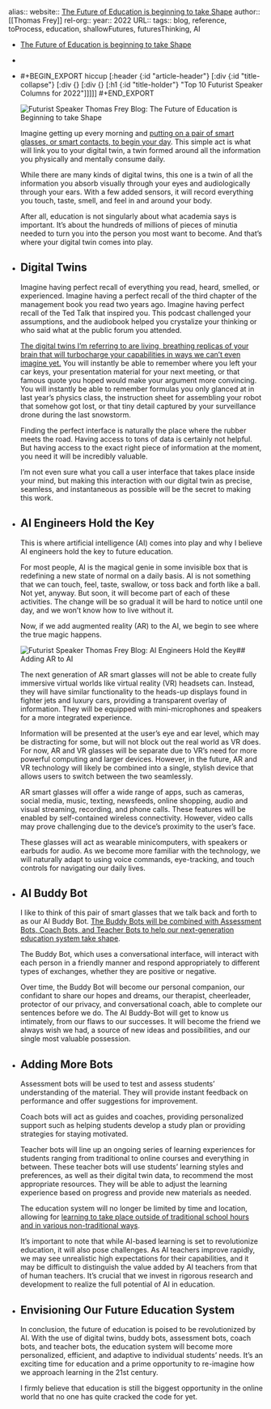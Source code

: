 alias::
website:: [The Future of Education is beginning to take Shape](https://futuristspeaker.com/future-of-education/the-future-of-education-is-beginning-to-take-shape/)
author:: [[Thomas Frey]]
rel-org::
year:: 2022
URL::
tags:: blog, reference, toProcess, education, shallowFutures, futuresThinking, AI


- [The Future of Education is beginning to take Shape](https://futuristspeaker.com/future-of-education/the-future-of-education-is-beginning-to-take-shape/)
-
- #+BEGIN_EXPORT hiccup
  [:header {:id "article-header"} [:div {:id "title-collapse"} [:div {} [:div {} [:h1 {:id "title-holder"} "Top 10 Futurist Speaker Columns for 2022"]]]]]
  #+END_EXPORT

  ![Futurist Speaker Thomas Frey Blog: The Future of Education is Beginning to take Shape](https://futuristspeaker.com/wp-content/uploads/2023/01/futurist-thomas-frey-the-future-of-education-is-beginning-to-take-shape.jpg)

  Imagine getting up every morning and [putting on a pair of smart glasses, or smart contacts, to begin your day](https://futuristspeaker.com/artificial-intelligence/will-ar-smart-glasses-replace-smartphones-and-become-our-personal-buddy-bots/). This simple act is what will link you to your digital twin, a twin formed around all the information you physically and mentally consume daily.

  While there are many kinds of digital twins, this one is a twin of all the information you absorb visually through your eyes and audiologically through your ears. With a few added sensors, it will record everything you touch, taste, smell, and feel in and around your body.

  After all, education is not singularly about what academia says is important. It’s about the hundreds of millions of pieces of minutia needed to turn you into the person you most want to become. And that’s where your digital twin comes into play.
- ## Digital Twins

  Imagine having perfect recall of everything you read, heard, smelled, or experienced. Imagine having a perfect recall of the third chapter of the management book you read two years ago. Imagine having perfect recall of the Ted Talk that inspired you. This podcast challenged your assumptions, and the audiobook helped you crystalize your thinking or who said what at the public forum you attended.

  [The digital twins I’m referring to are living, breathing replicas of your brain that will turbocharge your capabilities in ways we can’t even imagine yet.](https://www.forbes.com/sites/forbestechcouncil/2022/08/03/the-rise-of-digital-twin-technology/?sh=137af2512f97) You will instantly be able to remember where you left your car keys, your presentation material for your next meeting, or that famous quote you hoped would make your argument more convincing. You will instantly be able to remember formulas you only glanced at in last year’s physics class, the instruction sheet for assembling your robot that somehow got lost, or that tiny detail captured by your surveillance drone during the last snowstorm.

  Finding the perfect interface is naturally the place where the rubber meets the road. Having access to tons of data is certainly not helpful. But having access to the exact right piece of information at the moment, you need it will be incredibly valuable.

  I’m not even sure what you call a user interface that takes place inside your mind, but making this interaction with our digital twin as precise, seamless, and instantaneous as possible will be the secret to making this work.
- ## AI Engineers Hold the Key

  This is where artificial intelligence (AI) comes into play and why I believe AI engineers hold the key to future education.

  For most people, AI is the magical genie in some invisible box that is redefining a new state of normal on a daily basis. AI is not something that we can touch, feel, taste, swallow, or toss back and forth like a ball. Not yet, anyway. But soon, it will become part of each of these activities. The change will be so gradual it will be hard to notice until one day, and we won’t know how to live without it.

  Now, if we add augmented reality (AR) to the AI, we begin to see where the true magic happens.

  ![Futurist Speaker Thomas Frey Blog: AI Engineers Hold the Key](https://futuristspeaker.com/wp-content/uploads/2023/01/futurist-thomas-frey-ai-engineers-hold-the-key.jpg)## Adding AR to AI

  The next generation of AR smart glasses will not be able to create fully immersive virtual worlds like virtual reality (VR) headsets can. Instead, they will have similar functionality to the heads-up displays found in fighter jets and luxury cars, providing a transparent overlay of information. They will be equipped with mini-microphones and speakers for a more integrated experience.

  Information will be presented at the user’s eye and ear level, which may be distracting for some, but will not block out the real world as VR does. For now, AR and VR glasses will be separate due to VR’s need for more powerful computing and larger devices. However, in the future, AR and VR technology will likely be combined into a single, stylish device that allows users to switch between the two seamlessly.

  AR smart glasses will offer a wide range of apps, such as cameras, social media, music, texting, newsfeeds, online shopping, audio and visual streaming, recording, and phone calls. These features will be enabled by self-contained wireless connectivity. However, video calls may prove challenging due to the device’s proximity to the user’s face.

  These glasses will act as wearable minicomputers, with speakers or earbuds for audio. As we become more familiar with the technology, we will naturally adapt to using voice commands, eye-tracking, and touch controls for navigating our daily lives.
- ## AI Buddy Bot

  I like to think of this pair of smart glasses that we talk back and forth to as our AI Buddy Bot. [The Buddy Bots will be combined with Assessment Bots, Coach Bots, and Teacher Bots to help our next-generation education system take shape](https://www.techlearning.com/news/meet-buddy-the-ai-robot-helping-teach).

  The Buddy Bot, which uses a conversational interface, will interact with each person in a friendly manner and respond appropriately to different types of exchanges, whether they are positive or negative.

  Over time, the Buddy Bot will become our personal companion, our confidant to share our hopes and dreams, our therapist, cheerleader, protector of our privacy, and conversational coach, able to complete our sentences before we do. The AI Buddy-Bot will get to know us intimately, from our flaws to our successes. It will become the friend we always wish we had, a source of new ideas and possibilities, and our single most valuable possession.
- ## Adding More Bots

  Assessment bots will be used to test and assess students’ understanding of the material. They will provide instant feedback on performance and offer suggestions for improvement.

  Coach bots will act as guides and coaches, providing personalized support such as helping students develop a study plan or providing strategies for staying motivated.

  Teacher bots will line up an ongoing series of learning experiences for students ranging from traditional to online courses and everything in between. These teacher bots will use students’ learning styles and preferences, as well as their digital twin data, to recommend the most appropriate resources. They will be able to adjust the learning experience based on progress and provide new materials as needed.

  The education system will no longer be limited by time and location, allowing for [learning to take place outside of traditional school hours and in various non-traditional ways](https://futuristspeaker.com/future-of-education/the-shifting-stage-towards-non-public-education/).

  It’s important to note that while AI-based learning is set to revolutionize education, it will also pose challenges. As AI teachers improve rapidly, we may see unrealistic high expectations for their capabilities, and it may be difficult to distinguish the value added by AI teachers from that of human teachers. It’s crucial that we invest in rigorous research and development to realize the full potential of AI in education.
- ## Envisioning Our Future Education System

  In conclusion, the future of education is poised to be revolutionized by AI. With the use of digital twins, buddy bots, assessment bots, coach bots, and teacher bots, the education system will become more personalized, efficient, and adaptive to individual students’ needs. It’s an exciting time for education and a prime opportunity to re-imagine how we approach learning in the 21st century.

  I firmly believe that education is still the biggest opportunity in the online world that no one has quite cracked the code for yet.
